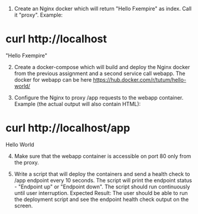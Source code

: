 1. Create an Nginx docker which will return "Hello Fxempire" as index. Call it "proxy".
Example:
# curl http://localhost
"Hello Fxempire"


2. Create a docker-compose which will build and deploy the Nginx docker from the previous assignment and a second service call webapp.
The docker for webapp can be here https://hub.docker.com/r/tutum/hello-world/


3. Configure the Nginx to proxy /app requests to the webapp container.
Example (the actual output will also contain HTML):
# curl http://localhost/app
Hello World


4. Make sure that the webapp container is accessible on port 80 only from the proxy.

5. Write a script that will deploy the containers and send a health check to /app endpoint every 10 seconds.
The script will print the endpoint status - "Endpoint up" or "Endpoint down".
The script should run continuously until user interruption.
Expected Result:
The user should be able to run the deployment script and see the endpoint health check output on the screen.
